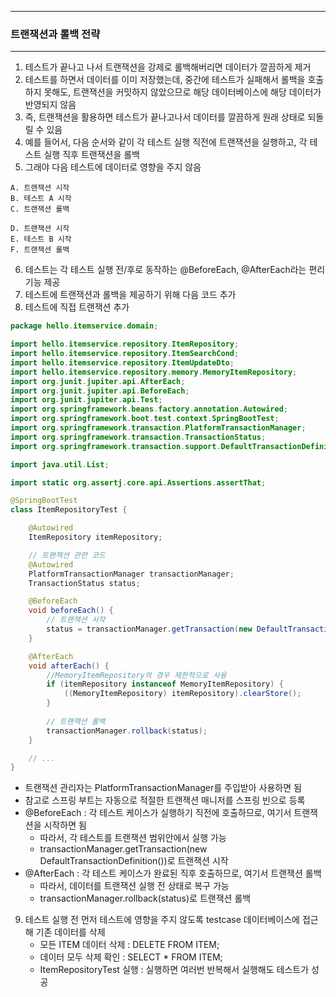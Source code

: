 -----
### 트랜잭션과 롤백 전략
-----
1. 테스트가 끝나고 나서 트랜잭션을 강제로 롤백해버리면 데이터가 깔끔하게 제거
2. 테스트를 하면서 데이터를 이미 저장했는데, 중간에 테스트가 실패해서 롤백을 호출하지 못해도, 트랜잭션을 커밋하지 않았으므로 해당 데이터베이스에 해당 데이터가 반영되지 않음
3. 즉, 트랜잭션을 활용하면 테스트가 끝나고나서 데이터를 깔끔하게 원래 상태로 되돌릴 수 있음
4. 예를 들어서, 다음 순서와 같이 각 테스트 실행 직전에 트랜잭션을 실행하고, 각 테스트 실행 직후 트랜잭션을 롤백
5. 그래야 다음 테스트에 데이터로 영향을 주지 않음
```
A. 트랜잭션 시작
B. 테스트 A 시작
C. 트랜잭션 롤백

D. 트랜잭션 시작
E. 테스트 B 시작
F. 트랜잭션 롤백
```
6. 테스트는 각 테스트 실행 전/후로 동작하는 @BeforeEach, @AfterEach라는 편리 기능 제공
7. 테스트에 트랜잭션과 롤백을 제공하기 위해 다음 코드 추가
8. 테스트에 직접 트랜잭션 추가
```java
package hello.itemservice.domain;

import hello.itemservice.repository.ItemRepository;
import hello.itemservice.repository.ItemSearchCond;
import hello.itemservice.repository.ItemUpdateDto;
import hello.itemservice.repository.memory.MemoryItemRepository;
import org.junit.jupiter.api.AfterEach;
import org.junit.jupiter.api.BeforeEach;
import org.junit.jupiter.api.Test;
import org.springframework.beans.factory.annotation.Autowired;
import org.springframework.boot.test.context.SpringBootTest;
import org.springframework.transaction.PlatformTransactionManager;
import org.springframework.transaction.TransactionStatus;
import org.springframework.transaction.support.DefaultTransactionDefinition;

import java.util.List;

import static org.assertj.core.api.Assertions.assertThat;

@SpringBootTest
class ItemRepositoryTest {

    @Autowired
    ItemRepository itemRepository;

    // 트랜잭션 관련 코드
    @Autowired
    PlatformTransactionManager transactionManager;
    TransactionStatus status;

    @BeforeEach
    void beforeEach() {
        // 트랜잭션 시작
        status = transactionManager.getTransaction(new DefaultTransactionDefinition());
    }

    @AfterEach
    void afterEach() {
        //MemoryItemRepository의 경우 제한적으로 사용
        if (itemRepository instanceof MemoryItemRepository) {
            ((MemoryItemRepository) itemRepository).clearStore();
        }
        
        // 트랜잭션 롤백
        transactionManager.rollback(status);
    }

    // ...
}
```
  - 트랜잭션 관리자는 PlatformTransactionManager를 주입받아 사용하면 됨
  - 참고로 스프링 부트는 자동으로 적절한 트랜잭션 매니저를 스프링 빈으로 등록
  - @BeforeEach : 각 테스트 케이스가 실행하기 직전에 호출하므로, 여기서 트랜잭션을 시작하면 됨
    + 따라서, 각 테스트를 트랜잭션 범위안에서 실행 가능
    + transactionManager.getTransaction(new DefaultTransactionDefinition())로 트랜잭션 시작
  - @AfterEach : 각 테스트 케이스가 완료된 직후 호출하므로, 여기서 트랜잭션 롤백
    + 따라서, 데이터를 트랜잭션 실행 전 상태로 복구 가능
    + transactionManager.rollback(status)로 트랜잭션 롤백

9. 테스트 실행 전 먼저 테스트에 영향을 주지 않도록 testcase 데이터베이스에 접근해 기존 데이터를 삭제
    - 모든 ITEM 데이터 삭제 : DELETE FROM ITEM;
    - 데이터 모두 삭제 확인 : SELECT * FROM ITEM;
    - ItemRepositoryTest 실행 : 실행하면 여러번 반복해서 실행해도 테스트가 성공
   
